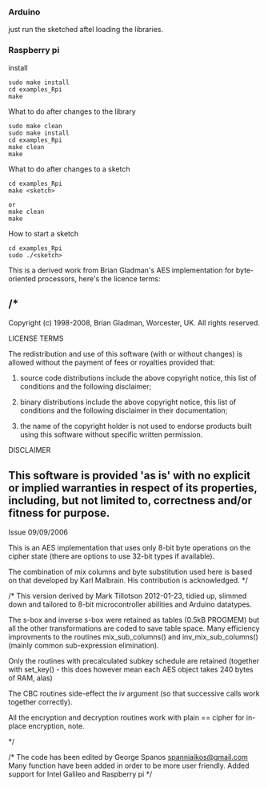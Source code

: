 ### Arduino
just run the sketched aftel loading the libraries.

### Raspberry  pi
install
```
sudo make install
cd examples_Rpi
make
```

What to do after changes to the library
```
sudo make clean
sudo make install
cd examples_Rpi
make clean
make
```

What to do after changes to a sketch
```
cd examples_Rpi
make <sketch>

or 
make clean
make
```

How to start a sketch
```
cd examples_Rpi
sudo ./<sketch>
```

This is a derived work from Brian Gladman's AES implementation for byte-oriented
processors, here's the licence terms:

/*
 ---------------------------------------------------------------------------
 Copyright (c) 1998-2008, Brian Gladman, Worcester, UK. All rights reserved.

 LICENSE TERMS

 The redistribution and use of this software (with or without changes)
 is allowed without the payment of fees or royalties provided that:

  1. source code distributions include the above copyright notice, this
     list of conditions and the following disclaimer;

  2. binary distributions include the above copyright notice, this list
     of conditions and the following disclaimer in their documentation;

  3. the name of the copyright holder is not used to endorse products
     built using this software without specific written permission.

 DISCLAIMER

 This software is provided 'as is' with no explicit or implied warranties
 in respect of its properties, including, but not limited to, correctness
 and/or fitness for purpose.
 ---------------------------------------------------------------------------
 Issue 09/09/2006

 This is an AES implementation that uses only 8-bit byte operations on the
 cipher state (there are options to use 32-bit types if available).

 The combination of mix columns and byte substitution used here is based on
 that developed by Karl Malbrain. His contribution is acknowledged.
 */

/* This version derived by Mark Tillotson 2012-01-23, tidied up, slimmed down
   and tailored to 8-bit microcontroller abilities and Arduino datatypes.

   The s-box and inverse s-box were retained as tables (0.5kB PROGMEM) but all 
   the other transformations are coded to save table space.  Many efficiency 
   improvments to the routines mix_sub_columns() and inv_mix_sub_columns()
   (mainly common sub-expression elimination).

   Only the routines with precalculated subkey schedule are retained (together
   with set_key() - this does however mean each AES object takes 240 bytes of 
   RAM, alas)

   The CBC routines side-effect the iv argument (so that successive calls work
   together correctly).

   All the encryption and decryption routines work with plain == cipher for
   in-place encryption, note.

*/

/*
	The code has been edited by George Spanos <spanniaikos@gmail.com>
	Many function have been added in order to be more user friendly.
	Added support for Intel Galileo and Raspberry pi
*/
